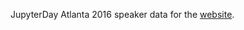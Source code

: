 JupyterDay Atlanta 2016 speaker data for the [website](https://jupyterday-atlanta-2016.github.io#Speakers).
